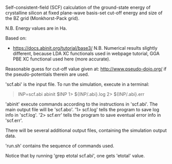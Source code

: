 Self-consistent-field (SCF) calculation of the ground-state energy of
crystalline silicon at fixed plane-wave basis-set cut-off energy and size of the
BZ grid (Monkhorst-Pack grid).

N.B. Energy values are in Ha.

Based on:
- https://docs.abinit.org/tutorial/base3/
N.B. Numerical results slightly different, because LDA XC functionals used in
webpage tutorial, GGA PBE XC functional used here (more accurate).

Reasonable guess for cut-off value given at:
  http://www.pseudo-dojo.org/
if the pseudo-potentials therein are used.

'scf.abi' is the input file. To run the simulation, execute in a terminal:
> INP=scf.abi
> abinit $INP 1> ${INP/.abi}.log 2> ${INP/.abi}.err

'abinit' execute commands according to the instructions in 'scf.abi'.
The main output file will be 'scf.abo'.
'1> scf.log' tells the program to save log info in 'scf.log'.
'2> scf.err' tells the program to save eventual error info in 'scf.err'.

There will be several additional output files, containing the simulation
output data.

'run.sh' contains the sequence of commands used.

Notice that by running 'grep etotal scf.abi', one gets 'etotal' value.

